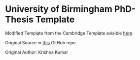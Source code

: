 # University of Birmingham PhD-Thesis Template
Modified Template from the Cambridge Template avialble [here](https://www.overleaf.com/latex/templates/phd-thesis-template-for-cambridge-university-engineering-department-cued-latex-xelatex-and-lualatex-support-v2-dot-1/kgfqybfnqkdf):

Original Source in [this](https://github.com/kks32/phd-thesis-template) GitHub repo.

Original Author: Krishna Kumar


